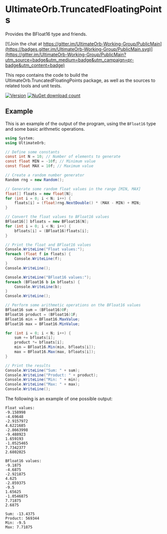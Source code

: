 # UltimateOrb.TruncatedFloatingPoints

Provides the BFloat16 type and friends.

[![Join the chat at https://gitter.im/UltimateOrb-Working-Group/PublicMain](https://badges.gitter.im/UltimateOrb-Working-Group/PublicMain.svg)](https://gitter.im/UltimateOrb-Working-Group/PublicMain?utm_source=badge&utm_medium=badge&utm_campaign=pr-badge&utm_content=badge)

This repo contains the code to build the UltimateOrb.TruncatedFloatingPoints package, as well as the sources to related tools and unit tests.

[![Version](https://img.shields.io/nuget/vpre/UltimateOrb.TruncatedFloatingPoints.svg)](https://www.nuget.org/packages/UltimateOrb.TruncatedFloatingPoints)
[![NuGet download count](https://img.shields.io/nuget/dt/UltimateOrb.TruncatedFloatingPoints.svg)](https://www.nuget.org/packages/UltimateOrb.TruncatedFloatingPoints)

## Example
This is an example of the output of the program, using the `BFloat16` type and some basic arithmetic operations.
```csharp
using System;
using UltimateOrb;

// Define some constants
const int N = 10; // Number of elements to generate
const float MIN = -10f; // Minimum value
const float MAX = 10f; // Maximum value

// Create a random number generator
Random rng = new Random();

// Generate some random float values in the range [MIN, MAX]
float[] floats = new float[N];
for (int i = 0; i < N; i++) {
    floats[i] = (float)rng.NextDouble() * (MAX - MIN) + MIN;
}

// Convert the float values to BFloat16 values
BFloat16[] bfloats = new BFloat16[N];
for (int i = 0; i < N; i++) {
    bfloats[i] = (BFloat16)floats[i];
}

// Print the float and BFloat16 values
Console.WriteLine("Float values:");
foreach (float f in floats) {
    Console.WriteLine(f);
}
Console.WriteLine();

Console.WriteLine("BFloat16 values:");
foreach (BFloat16 b in bfloats) {
    Console.WriteLine(b);
}
Console.WriteLine();

// Perform some arithmetic operations on the BFloat16 values
BFloat16 sum = (BFloat16)0F;
BFloat16 product = (BFloat16)1F;
BFloat16 min = BFloat16.MaxValue;
BFloat16 max = BFloat16.MinValue;

for (int i = 0; i < N; i++) {
    sum += bfloats[i];
    product *= bfloats[i];
    min = BFloat16.Min(min, bfloats[i]);
    max = BFloat16.Max(max, bfloats[i]);
}

// Print the results
Console.WriteLine("Sum: " + sum);
Console.WriteLine("Product: " + product);
Console.WriteLine("Min: " + min);
Console.WriteLine("Max: " + max);
Console.WriteLine();
```

The following is an example of one possible output:

```
Float values:
-9.158998
-4.69648
-2.9157972
4.6221685
-2.8663998
-9.488923
1.659193
-1.0525465
7.7342377
2.6802025

BFloat16 values:
-9.1875
-4.6875
-2.921875
4.625
-2.859375
-9.5
1.65625
-1.0546875
7.71875
2.6875

Sum: -13.4375
Product: 569344
Min: -9.5
Max: 7.71875

```